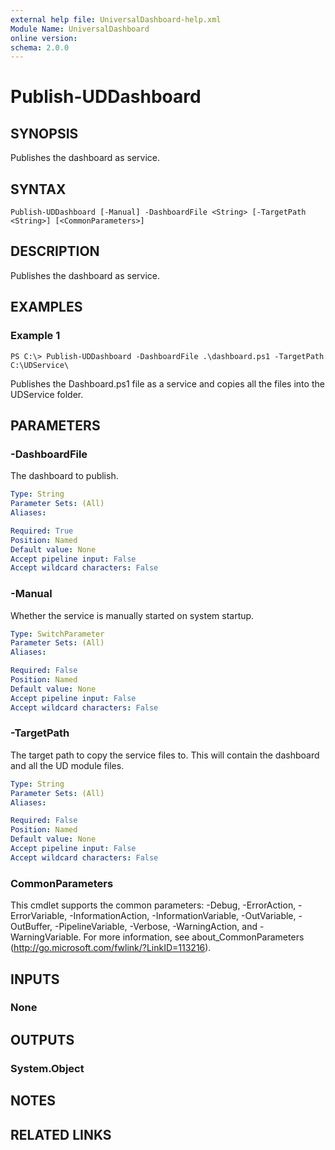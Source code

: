 ```yaml
---
external help file: UniversalDashboard-help.xml
Module Name: UniversalDashboard
online version: 
schema: 2.0.0
---
```


# Publish-UDDashboard

## SYNOPSIS
Publishes the dashboard as service.

## SYNTAX

```
Publish-UDDashboard [-Manual] -DashboardFile <String> [-TargetPath <String>] [<CommonParameters>]
```

## DESCRIPTION
Publishes the dashboard as service.

## EXAMPLES

### Example 1
```
PS C:\> Publish-UDDashboard -DashboardFile .\dashboard.ps1 -TargetPath C:\UDService\
```

Publishes the Dashboard.ps1 file as a service and copies all the files into the UDService folder.

## PARAMETERS

### -DashboardFile
The dashboard to publish.

```yaml
Type: String
Parameter Sets: (All)
Aliases: 

Required: True
Position: Named
Default value: None
Accept pipeline input: False
Accept wildcard characters: False
```

### -Manual
Whether the service is manually started on system startup.

```yaml
Type: SwitchParameter
Parameter Sets: (All)
Aliases: 

Required: False
Position: Named
Default value: None
Accept pipeline input: False
Accept wildcard characters: False
```

### -TargetPath
The target path to copy the service files to. This will contain the dashboard and all the UD module files. 

```yaml
Type: String
Parameter Sets: (All)
Aliases: 

Required: False
Position: Named
Default value: None
Accept pipeline input: False
Accept wildcard characters: False
```

### CommonParameters
This cmdlet supports the common parameters: -Debug, -ErrorAction, -ErrorVariable, -InformationAction, -InformationVariable, -OutVariable, -OutBuffer, -PipelineVariable, -Verbose, -WarningAction, and -WarningVariable. For more information, see about_CommonParameters (http://go.microsoft.com/fwlink/?LinkID=113216).

## INPUTS

### None

## OUTPUTS

### System.Object

## NOTES

## RELATED LINKS

